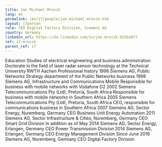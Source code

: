 ```yaml
---
title: Jan Michael Mrosik
lang: en
permalink: /en/i7/people/jan-michael-mrosik.htm
layout: i7person
role: CEO Digital Factory Division, Siemens AG
country: Germany
linkedin_url: https://de.linkedin.com/in/jan-mrosik-925ba977 
ref: i7-mrosik
parent_ref: i7
---
```


Education
Studies of electrical engineering and business administration
Doctorate in the field of laser radar sensor technology at the
Technical University RWTH Aachen
Professional history
1996
Siemens AG, Public Networks
Strategy department of the Public Networks business
1998
Siemens AG, Infrastructure and Communications Mobile
Responsible for business with mobile networks with Vodafone D2
2002
Siemens Telecommunications Pty (Ltd), Pretoria, South Africa
Responsible for business with mobile networks in Southern Africa
2005
Siemens Telecommunications Pty (Ltd), Pretoria, South Africa
CEO, responsible for communications business in Southern Africa
2007
Siemens AG, Sector Energy, Nuremberg, Germany
CEO Business Unit Energy Automation
2011
Siemens AG, Sector Infrastructure & Cities, Nuremberg, Germany
CEO Smart Grid Division
In addition as of May 2014
Siemens AG, Sector Energy, Erlangen, Germany
CEO Power Transmission Division
2014
Siemens AG, Erlangen, Germany
CEO Energy Management Division
Since June 2016
Siemens AG, Nuremberg, Germany
CEO Digital Factory Division

